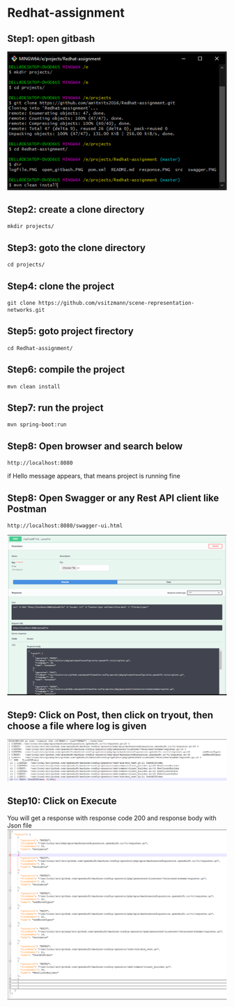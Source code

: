 # Redhat-assignment
## Step1: open gitbash
![title](open_gitbash_1.PNG)
## Step2: create a clone directory
```
mkdir projects/
```
## Step3: goto the clone directory
```
cd projects/
```
## Step4: clone the project
```
git clone https://github.com/vsitzmann/scene-representation-networks.git
```
## Step5: goto project firectory
```
cd Redhat-assignment/
```
## Step6: compile the project
```
mvn clean install
```
## Step7: run the project
```
mvn spring-boot:run
```
## Step8: Open browser and search below
```
http://localhost:8080
```
if Hello message appears, that means project is running fine
## Step8: Open Swagger or any Rest API client like Postman
```
http://localhost:8080/swagger-ui.html
```
![title](swagger.PNG)
## Step9: Click on Post, then click on tryout, then choose a file where log is given
![title](logfile.PNG)
## Step10: Click on Execute
You will get a response with response code 200 and response body with Json file
![title](response.PNG)
